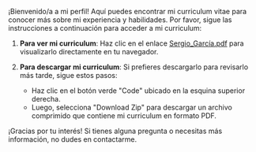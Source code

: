 ¡Bienvenido/a a mi perfil! Aquí puedes encontrar mi curriculum vitae para conocer más sobre mi experiencia y habilidades. Por favor, sigue las instrucciones a continuación para acceder a mi curriculum:

1. **Para ver mi curriculum**: Haz clic en el enlace [Sergio_García.pdf](https://github.com/Sergiioog/Curriculum_Sergio/blob/main/Sergio%20Garc%C3%ADa.pdf)
 para visualizarlo directamente en tu navegador.

2. **Para descargar mi curriculum**: Si prefieres descargarlo para revisarlo más tarde, sigue estos pasos:
   - Haz clic en el botón verde "Code" ubicado en la esquina superior derecha.
   - Luego, selecciona "Download Zip" para descargar un archivo comprimido que contiene mi curriculum en formato PDF.

¡Gracias por tu interés! Si tienes alguna pregunta o necesitas más información, no dudes en contactarme.

